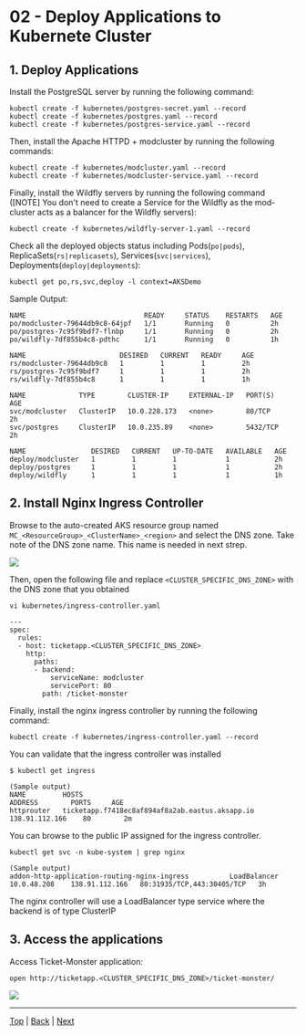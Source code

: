# 02 - Deploy Applications to Kubernete Cluster

## 1.  Deploy Applications

Install the PostgreSQL server by running the following command:
```
kubectl create -f kubernetes/postgres-secret.yaml --record
kubectl create -f kubernetes/postgres.yaml --record
kubectl create -f kubernetes/postgres-service.yaml --record
```

Then, install the Apache HTTPD + modcluster by running the following commands:
```
kubectl create -f kubernetes/modcluster.yaml --record
kubectl create -f kubernetes/modcluster-service.yaml --record
```

Finally, install the Wildfly servers by running the following command ([NOTE] You don't need to create a Service for the Wildfly as the mod-cluster acts as a balancer for the Wildfly servers):
```
kubectl create -f kubernetes/wildfly-server-1.yaml --record
```

Check all the deployed objects status including Pods(`po|pods`), ReplicaSets(`rs|replicasets`), Services(`svc|services`), Deployments(`deploy|deployments`):
```
kubectl get po,rs,svc,deploy -l context=AKSDemo
```
Sample Output:
```
NAME                             READY     STATUS    RESTARTS   AGE
po/modcluster-79644db9c8-64jpf   1/1       Running   0          2h
po/postgres-7c95f9bdf7-flnbp     1/1       Running   0          2h
po/wildfly-7df855b4c8-pdthc      1/1       Running   0          1h

NAME                       DESIRED   CURRENT   READY     AGE
rs/modcluster-79644db9c8   1         1         1         2h
rs/postgres-7c95f9bdf7     1         1         1         2h
rs/wildfly-7df855b4c8      1         1         1         1h

NAME             TYPE        CLUSTER-IP     EXTERNAL-IP   PORT(S)    AGE
svc/modcluster   ClusterIP   10.0.228.173   <none>        80/TCP     2h
svc/postgres     ClusterIP   10.0.235.89    <none>        5432/TCP   2h

NAME                DESIRED   CURRENT   UP-TO-DATE   AVAILABLE   AGE
deploy/modcluster   1         1         1            1           2h
deploy/postgres     1         1         1            1           2h
deploy/wildfly      1         1         1            1           1h
```


## 2. Install Nginx Ingress Controller

Browse to the auto-created AKS resource group named `MC_<ResourceGroup>_<ClusterName>_<region>` and select the DNS zone. Take note of the DNS zone name. This name is needed in next strep.

![](../images/ingress-dns-name.png)

Then, open the following file and replace `<CLUSTER_SPECIFIC_DNS_ZONE>` with the DNS zone that you obtained

```
vi kubernetes/ingress-controller.yaml

---
spec:
  rules:
  - host: ticketapp.<CLUSTER_SPECIFIC_DNS_ZONE>
    http:
      paths:
      - backend:
          serviceName: modcluster
          servicePort: 80
        path: /ticket-monster
```

Finally, install the nginx ingress controller by running the following command:
```
kubectl create -f kubernetes/ingress-controller.yaml --record
```

You can validate that the ingress controller was installed
```
$ kubectl get ingress

(Sample output)
NAME         HOSTS                                                ADDRESS        PORTS     AGE
httprouter   ticketapp.f7418ec8af894af8a2ab.eastus.aksapp.io   138.91.112.166    80        2m
```

You can browse to the public IP assigned for the ingress controller.
```
kubectl get svc -n kube-system | grep nginx

(Sample output)
addon-http-application-routing-nginx-ingress          LoadBalancer   10.0.48.208    138.91.112.166   80:31935/TCP,443:30405/TCP   3h
```
The nginx controller will use a LoadBalancer type service where the backend is of type ClusterIP

## 3. Access the applications

Access Ticket-Monster application:
```
open http://ticketapp.<CLUSTER_SPECIFIC_DNS_ZONE>/ticket-monster/
```
![](../images/ticket-monster-app.png)

---
[Top](../README.md) | [Back](01-create-aks-cluster.md) | [Next](03-manage-aks-cluster.md)
